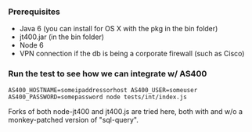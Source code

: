 ### Prerequisites
* Java 6 (you can install for OS X with the pkg in the bin folder)
* jt400.jar (in the bin folder)
* Node 6
* VPN connection if the db is being a corporate firewall (such as Cisco)

### Run the test to see how we can integrate w/ AS400
`AS400_HOSTNAME=someipaddressorhost AS400_USER=someuser AS400_PASSWORD=somepassword node tests/int/index.js`

Forks of both node-jt400 and jt400.js are tried here, both with and w/o a monkey-patched version of "sql-query".
